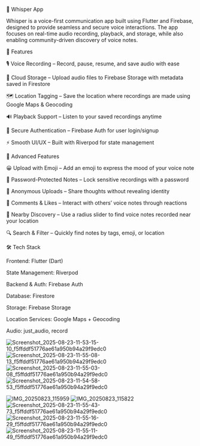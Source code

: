 📱 Whisper App

Whisper is a voice-first communication app built using Flutter and Firebase, designed to provide seamless and secure voice interactions. The app focuses on real-time audio recording, playback, and storage, while also enabling community-driven discovery of voice notes.

🚀 Features

🎙️ Voice Recording – Record, pause, resume, and save audio with ease

📂 Cloud Storage – Upload audio files to Firebase Storage with metadata saved in Firestore

🗺️ Location Tagging – Save the location where recordings are made using Google Maps & Geocoding

🔊 Playback Support – Listen to your saved recordings anytime

🔐 Secure Authentication – Firebase Auth for user login/signup

⚡ Smooth UI/UX – Built with Riverpod for state management

🌟 Advanced Features

😀 Upload with Emoji – Add an emoji to express the mood of your voice note

🔑 Password-Protected Notes – Lock sensitive recordings with a password

👤 Anonymous Uploads – Share thoughts without revealing identity

💬 Comments & Likes – Interact with others’ voice notes through reactions

📡 Nearby Discovery – Use a radius slider to find voice notes recorded near your location

🔍 Search & Filter – Quickly find notes by tags, emoji, or location

🛠️ Tech Stack

Frontend: Flutter (Dart)

State Management: Riverpod

Backend & Auth: Firebase Auth

Database: Firestore

Storage: Firebase Storage

Location Services: Google Maps + Geocoding

Audio: just_audio, record


![Screenshot_2025-08-23-11-53-15-10_f5ffddf51776ae61a950b94a29f9edc0](https://github.com/user-attachments/assets/8d5118e2-d3bc-4cc4-b5fd-dbd1cca00cc8)![Screenshot_2025-08-23-11-55-08-13_f5ffddf51776ae61a950b94a29f9edc0](https://github.com/user-attachments/assets/54367a63-57d9-4b47-b1e9-57df2c808be6)
![Screenshot_2025-08-23-11-55-03-08_f5ffddf51776ae61a950b94a29f9edc0](https://github.com/user-attachments/assets/24893e0c-77ed-4945-a943-1e9b7cd068d1)
![Screenshot_2025-08-23-11-54-58-53_f5ffddf51776ae61a950b94a29f9edc0](https://github.com/user-attachments/assets/83a5cbf4-caad-429f-bff2-ae0a390bc470)

![IMG_20250823_115959](https://github.com/user-attachments/assets/0c80be92-5b7f-4650-b1ff-0e0dadbe3872)
![IMG_20250823_115822](https://github.com/user-attachments/assets/b2cb066b-e2fe-426a-9e60-8c356d854a53)
![Screenshot_2025-08-23-11-55-43-73_f5ffddf51776ae61a950b94a29f9edc0](https://github.com/user-attachments/assets/385afa07-d7e9-4f07-a4c3-a52bf784eb56)
![Screenshot_2025-08-23-11-55-16-29_f5ffddf51776ae61a950b94a29f9edc0](https://github.com/user-attachments/assets/f1be47da-9f4b-42ec-8629-418fa6a7b78c)
![Screenshot_2025-08-23-11-55-11-49_f5ffddf51776ae61a950b94a29f9edc0](https://github.com/user-attachments/assets/44e24f1d-2cef-41c1-be1b-b6da0c21120e)


